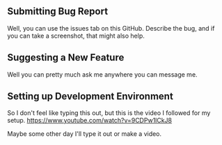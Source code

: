 ## Submitting Bug Report
Well, you can use the issues tab on this GitHub. Describe the bug, and if you can take a screenshot, that might also help.

## Suggesting a New Feature
Well you can pretty much ask me anywhere you can message me.

## Setting up Development Environment
So I don't feel like typing this out, but this is the video I followed for my setup.
https://www.youtube.com/watch?v=9CDPw1lCkJ8

Maybe some other day I'll type it out or make a video.
